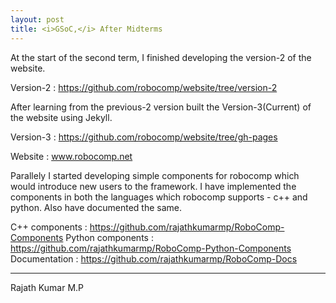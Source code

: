 ```yaml
---
layout: post
title: <i>GSoC,</i> After Midterms
---
```


At the start of the second term, I finished developing the version-2 of the website.

Version-2 : https://github.com/robocomp/website/tree/version-2

After learning from the previous-2 version built the Version-3(Current) of the website using Jekyll.

Version-3 : https://github.com/robocomp/website/tree/gh-pages

Website : www.robocomp.net

Parallely I started developing simple components for robocomp which would introduce new users to the framework. I have implemented the components in both the languages which robocomp supports - c++ and python. Also have documented the same.

C++ components : https://github.com/rajathkumarmp/RoboComp-Components
Python components : https://github.com/rajathkumarmp/RoboComp-Python-Components
Documentation : https://github.com/rajathkumarmp/RoboComp-Docs

--------
Rajath Kumar M.P